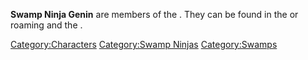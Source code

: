 **Swamp Ninja Genin** are members of the [](Swamp_Ninjas.md). They can be found in the [](Swamp_Ninja_Base.md) or roaming [](The_Swamp.md) and the [](South_Wetlands.md).

[Category:Characters](Category:Characters "wikilink") [Category:Swamp
Ninjas](Category:Swamp_Ninjas "wikilink")
[Category:Swamps](Category:Swamps "wikilink")